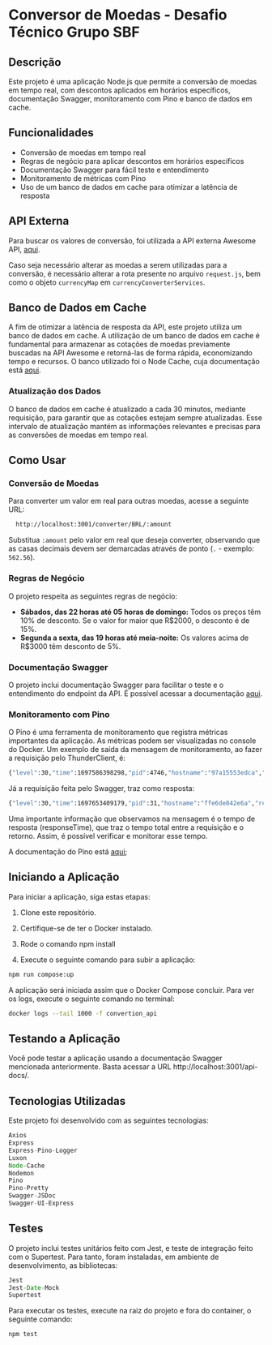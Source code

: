 # Conversor de Moedas - Desafio Técnico Grupo SBF

## Descrição

Este projeto é uma aplicação Node.js que permite a conversão de moedas em tempo real, com descontos aplicados em horários específicos, documentação Swagger, monitoramento com Pino e banco de dados em cache.

## Funcionalidades

- Conversão de moedas em tempo real
- Regras de negócio para aplicar descontos em horários específicos
- Documentação Swagger para fácil teste e entendimento
- Monitoramento de métricas com Pino
- Uso de um banco de dados em cache para otimizar a latência de resposta

## API Externa

Para buscar os valores de conversão, foi utilizada a API externa Awesome API, [aqui](https://docs.awesomeapi.com.br/api-de-moedas#legendas).

Caso seja necessário alterar as moedas a serem utilizadas para a conversão, é necessário alterar a rota presente no arquivo `request.js`, bem como o objeto `currencyMap` em `currencyConverterServices`.


## Banco de Dados em Cache

A fim de otimizar a latência de resposta da API, este projeto utiliza um banco de dados em cache. A utilização de um banco de dados em cache é fundamental para armazenar as cotações de moedas previamente buscadas na API Awesome e retorná-las de forma rápida, economizando tempo e recursos. O banco utilizado foi o Node Cache, cuja documentação está [aqui](https://www.npmjs.com/package/node-cache).

### Atualização dos Dados

O banco de dados em cache é atualizado a cada 30 minutos, mediante requisição, para garantir que as cotações estejam sempre atualizadas. Esse intervalo de atualização mantém as informações relevantes e precisas para as conversões de moedas em tempo real.

## Como Usar

### Conversão de Moedas

Para converter um valor em real para outras moedas, acesse a seguinte URL:

```bash
  http://localhost:3001/converter/BRL/:amount
```

Substitua `:amount` pelo valor em real que deseja converter, observando que as casas decimais devem ser demarcadas através de ponto (`.` - exemplo: `562.56`).

### Regras de Negócio

O projeto respeita as seguintes regras de negócio:

- **Sábados, das 22 horas até 05 horas de domingo:** Todos os preços têm 10% de desconto. Se o valor for maior que R$2000, o desconto é de 15%.
- **Segunda a sexta, das 19 horas até meia-noite:** Os valores acima de R$3000 têm desconto de 5%.

### Documentação Swagger

O projeto inclui documentação Swagger para facilitar o teste e o entendimento do endpoint da API. É possível acessar a documentação [aqui](http://localhost:3001/api-docs/).

### Monitoramento com Pino

O Pino é uma ferramenta de monitoramento que registra métricas importantes da aplicação. As métricas podem ser visualizadas no console do Docker. Um exemplo de saída da mensagem de monitoramento, ao fazer a requisição pelo ThunderClient, é:

```bash
{"level":30,"time":1697586398298,"pid":4746,"hostname":"97a15553edca","req":{"id":2,"method":"GET","url":"/converter/BRL/100","query":{},"params":{},"headers":{"accept-encoding":"gzip, deflate, br","accept":"*/*","user-agent":"Thunder Client (https://www.thunderclient.com)","host":"localhost:3001","connection":"close"},"remoteAddress":"::ffff:172.21.0.1","remotePort":55458},"res":{"statusCode":200,"headers":{"x-powered-by":"Express","content-type":"application/json; charset=utf-8","content-length":"45","etag":"W/\"2d-AAEKpyHh563DX2vNDBsalAD6EOk\""}},"responseTime":1,"msg":"request completed"}
```

Já a requisição feita pelo Swagger, traz como resposta:

```bash
{"level":30,"time":1697653409179,"pid":31,"hostname":"ffe6de842e6a","req":{"id":9,"method":"GET","url":"/converter/BRL/1000","query":{},"params":{},"headers":{"host":"localhost:3001","connection":"keep-alive","sec-ch-ua":"\"Chromium\";v=\"118\", \"Google Chrome\";v=\"118\", \"Not=A?Brand\";v=\"99\"","accept":"*/*","dnt":"1","sec-ch-ua-mobile":"?0","user-agent":"Mozilla/5.0 (Macintosh; Intel Mac OS X 10_15_7) AppleWebKit/537.36 (KHTML, like Gecko) Chrome/118.0.0.0 Safari/537.36","sec-ch-ua-platform":"\"macOS\"","sec-fetch-site":"same-origin","sec-fetch-mode":"cors","sec-fetch-dest":"empty","referer":"http://localhost:3001/api-docs/","accept-encoding":"gzip, deflate, br","accept-language":"pt-BR,pt;q=0.9,en-US;q=0.8,en;q=0.7"},"remoteAddress":"::ffff:172.22.0.1","remotePort":60164},"res":{"statusCode":200,"headers":{"x-powered-by":"Express","content-type":"application/json; charset=utf-8","content-length":"48","etag":"W/\"30-J62VND0xEQ9EWFM+MsOaBX3zIww\""}},"responseTime":8,"msg":"request completed"}
```

Uma importante informação que observamos na mensagem é o tempo de resposta (responseTime), que traz o tempo total entre a requisição e o retorno. Assim, é possível verificar e monitorar esse tempo.

A documentação do Pino está [aqui](https://getpino.io/#/);


## Iniciando a Aplicação

Para iniciar a aplicação, siga estas etapas:

1. Clone este repositório.

2. Certifique-se de ter o Docker instalado.

3. Rode o comando npm install

4. Execute o seguinte comando para subir a aplicação:

```bash
npm run compose:up
```

A aplicação será iniciada assim que o Docker Compose concluir. Para ver os logs, execute o seguinte comando no terminal:

```bash
docker logs --tail 1000 -f convertion_api
```
 

## Testando a Aplicação

Você pode testar a aplicação usando a documentação Swagger mencionada anteriormente. Basta acessar a URL http://localhost:3001/api-docs/.

## Tecnologias Utilizadas

Este projeto foi desenvolvido com as seguintes tecnologias:

```javascript
Axios
Express
Express-Pino-Logger
Luxon
Node-Cache
Nodemon
Pino
Pino-Pretty
Swagger-JSDoc
Swagger-UI-Express
```

## Testes
O projeto inclui testes unitários feito com Jest, e teste de integração feito com o Supertest. Para tanto, foram instaladas, em ambiente de desenvolvimento, as bibliotecas:

```javascript
Jest
Jest-Date-Mock
Supertest
```

Para executar os testes, execute na raiz do projeto e fora do container, o seguinte comando:

```bash
npm test
```